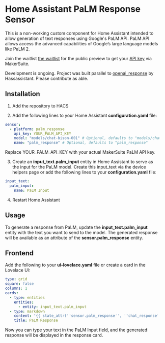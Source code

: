 # Home Assistant PaLM Response Sensor

This is a non-working custom component for Home Assistant intended to allow generation of text responses using Google's PaLM API. PaLM API allows access the advanced capabilities of Google’s large language models like PaLM 2.

Join the waitlist [the waitlist](https://developers.generativeai.google/products/palm) for the public preview to get your [API key](https://makersuite.google.com/app/apikey) via MakerSuite.

Development is ongoing. Project was built parallel to [openai_response](https://github.com/Hassassistant/openai_response) by Hassassistant. Please contribute as able.

## Installation
1. Add the repository to HACS

2. Add the following lines to your Home Assistant **configuration.yaml** file:

```yaml
sensor:
  - platform: palm_response
    api_key: YOUR_PALM_API_KEY
    model: "models/chat-bison-001" # Optional, defaults to "models/chat-bison-001"
    name: "palm_response" # Optional, defaults to "palm_response"
```
Replace YOUR_PALM_API_KEY with your actual MakerSuite PaLM API key.

3. Create an **input_text.palm_input** entity in Home Assistant to serve as the input for the PaLM model. Create this input_text via the device helpers page or add the following lines to your **configuration.yaml** file:

```yaml
input_text:
  palm_input:
    name: PaLM Input
```

4. Restart Home Assistant

## Usage
To generate a response from PaLM, update the **input_text.palm_input** entity with the text you want to send to the model. The generated response will be available as an attribute of the **sensor.palm_response** entity.

## Frontend
Add the following to your **ui-lovelace.yaml** file or create a card in the Lovelace UI:

```yaml
type: grid
square: false
columns: 1
cards:
  - type: entities
    entities:
      - entity: input_text.palm_input
  - type: markdown
    content: '{{ state_attr(''sensor.palm_response'', ''chat_response'') }}'
    title: PaLM Response
```
Now you can type your text in the PaLM Input field, and the generated response will be displayed in the response card.

